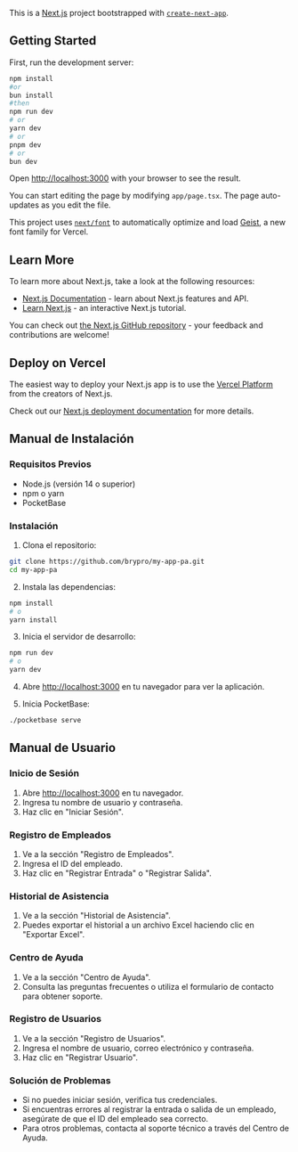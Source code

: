 This is a [Next.js](https://nextjs.org) project bootstrapped with [`create-next-app`](https://nextjs.org/docs/app/api-reference/cli/create-next-app).

## Getting Started

First, run the development server:

```bash
npm install
#or
bun install
#then
npm run dev
# or
yarn dev
# or
pnpm dev
# or
bun dev
```

Open [http://localhost:3000](http://localhost:3000) with your browser to see the result.

You can start editing the page by modifying `app/page.tsx`. The page auto-updates as you edit the file.

This project uses [`next/font`](https://nextjs.org/docs/app/building-your-application/optimizing/fonts) to automatically optimize and load [Geist](https://vercel.com/font), a new font family for Vercel.

## Learn More

To learn more about Next.js, take a look at the following resources:

- [Next.js Documentation](https://nextjs.org/docs) - learn about Next.js features and API.
- [Learn Next.js](https://nextjs.org/learn) - an interactive Next.js tutorial.

You can check out [the Next.js GitHub repository](https://github.com/vercel/next.js) - your feedback and contributions are welcome!

## Deploy on Vercel

The easiest way to deploy your Next.js app is to use the [Vercel Platform](https://vercel.com/new?utm_medium=default-template&filter=next.js&utm_source=create-next-app&utm_campaign=create-next-app-readme) from the creators of Next.js.

Check out our [Next.js deployment documentation](https://nextjs.org/docs/app/building-your-application/deploying) for more details.

## Manual de Instalación

### Requisitos Previos

- Node.js (versión 14 o superior)
- npm o yarn
- PocketBase

### Instalación

1. Clona el repositorio:

```bash
git clone https://github.com/brypro/my-app-pa.git
cd my-app-pa
```

2. Instala las dependencias:

```bash
npm install
# o
yarn install
```

3. Inicia el servidor de desarrollo:

```bash
npm run dev
# o
yarn dev
```

4. Abre [http://localhost:3000](http://localhost:3000) en tu navegador para ver la aplicación.

5. Inicia PocketBase:

```bash
./pocketbase serve
```

## Manual de Usuario

### Inicio de Sesión

1. Abre [http://localhost:3000](http://localhost:3000) en tu navegador.
2. Ingresa tu nombre de usuario y contraseña.
3. Haz clic en "Iniciar Sesión".

### Registro de Empleados

1. Ve a la sección "Registro de Empleados".
2. Ingresa el ID del empleado.
3. Haz clic en "Registrar Entrada" o "Registrar Salida".

### Historial de Asistencia

1. Ve a la sección "Historial de Asistencia".
2. Puedes exportar el historial a un archivo Excel haciendo clic en "Exportar Excel".

### Centro de Ayuda

1. Ve a la sección "Centro de Ayuda".
2. Consulta las preguntas frecuentes o utiliza el formulario de contacto para obtener soporte.

### Registro de Usuarios

1. Ve a la sección "Registro de Usuarios".
2. Ingresa el nombre de usuario, correo electrónico y contraseña.
3. Haz clic en "Registrar Usuario".

### Solución de Problemas

- Si no puedes iniciar sesión, verifica tus credenciales.
- Si encuentras errores al registrar la entrada o salida de un empleado, asegúrate de que el ID del empleado sea correcto.
- Para otros problemas, contacta al soporte técnico a través del Centro de Ayuda.
